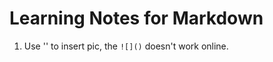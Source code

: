 # Learning Notes for Markdown

1. Use '<img src=" ">' to insert pic, the `![]()` doesn't work online.